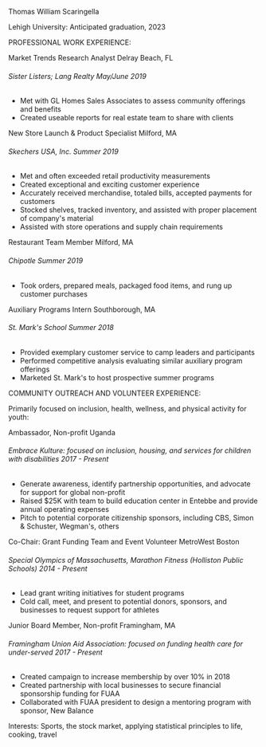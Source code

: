 Thomas William Scaringella

Lehigh University:  Anticipated graduation, 2023

PROFESSIONAL WORK EXPERIENCE:

Market Trends Research Analyst                    Delray Beach, FL

######         Sister Listers; Lang Realty                                                                                                                                  May/June 2019

- Met with GL Homes Sales Associates to assess community offerings and benefits
- Created useable reports for real estate team to share with clients

New Store Launch &amp; Product Specialist                                                                                                                     Milford, MA

######        Skechers USA, Inc.                                                                                                                                                Summer 2019                                                                                                   

- Met and often exceeded retail productivity measurements
- Created exceptional and exciting customer experience
- Accurately received merchandise, totaled bills, accepted payments for customers
- Stocked shelves, tracked inventory, and assisted with proper placement of company&#39;s material
- Assisted with store operations and supply chain requirements

Restaurant Team Member                             Milford, MA

######        Chipotle                                                                                                                                                                  Summer 2019

- Took orders, prepared meals, packaged food items, and rung up customer purchases

Auxiliary Programs Intern                  Southborough, MA

######  St. Mark's School                                                                                                                                      Summer 2018

- Provided exemplary customer service to camp leaders and participants
- Performed competitive analysis evaluating similar auxiliary program offerings
- Marketed St. Mark's to host prospective summer programs


COMMUNITY OUTREACH AND VOLUNTEER EXPERIENCE:

Primarily focused on inclusion, health, wellness, and physical activity for youth:

Ambassador, Non-profit                                                                                                                                                        Uganda

######         Embrace Kulture: focused on inclusion, housing, and services for children with disabilities                          2017 - Present                                                                                                                          

- Generate awareness, identify partnership opportunities, and advocate for support for global non-profit
- Raised $25K with team to build education center in Entebbe and provide annual operating expenses
- Pitch to potential corporate citizenship sponsors, including CBS, Simon &amp; Schuster, Wegman&#39;s, others

Co-Chair: Grant Funding Team and Event Volunteer                                                                                 MetroWest Boston

######         Special Olympics of Massachusetts, Marathon Fitness (Holliston Public Schools)                                          2014 - Present                                                                                                                                                         

- Lead grant writing initiatives for student programs
- Cold call, meet, and present to potential donors, sponsors, and businesses to request support for athletes

Junior Board Member, Non-profit                                                                                                                     Framingham, MA

######          Framingham Union Aid Association: focused on funding health care for under-served                                 2017 - Present                                                                                             

- Created campaign to increase membership by over 10% in 2018
- Created partnership with local businesses to secure financial sponsorship funding for FUAA
- Collaborated with FUAA president to design a mentoring program with sponsor, New Balance

Interests: Sports, the stock market, applying statistical principles to life, cooking, travel
